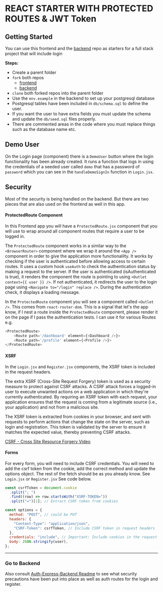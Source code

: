 # REACT STARTER WITH PROTECTED ROUTES & JWT Token

## Getting Started

You can use this frontend and the [backend](https://github.com/10-3-pursuit/auth-express-login) repo as starters for a full stack project that will include login

**Steps:**

- Create a parent folder
- `fork` both repos
  - [frontend](<(https://github.com/10-3-pursuit/auth-react-login)>)
  - [backend](https://github.com/10-3-pursuit/auth-express-login)
- `clone` both forked repos into the parent folder
- Use the `env.example` in the backend to set up your postgresql database
- Postgresql tables have been included in `db/schema.sql` to define the user.
- If you want the user to have extra fields you must update the schema and update the `db/seed.sql` files properly.
- There are commented areas in the code where you must replace things such as the database name etc.

## Demo User

On the Login page (component) there is a `DemoUser` button where the login functionality has been already created. It runs a function that logs in using the credentials of a seeded user called `demo` that has a password of `password` which you can see in the `handleDemoSignIn` function in `Login.jsx`.

## Security

Most of the security is being handled on the backend. But there are two pieces that are also used on the frontend as well in this app.

#### ProtectedRoute Component

In this Frontend app you will have a `ProtectedRoute.jsx` component that you will use to wrap around all component routes that require a user to be logged in.

The `ProtectedRoute` component works in a similar way to the `<BrowserRouter>` component where we wrap it around the `<App />` component in order to give the application more functionalilty. It works by checking if the user is authenticated before allowing access to certain routes. It uses a custom hook `useAuth` to check the authentication status by making a request to the server. If the user is authenticated (isAuthenticated is true), it renders the component the route is pointing to using `<Outlet context={{ user }} />`. If not authenticated, it redirects the user to the login page using `<Navigate to="/login" replace />`. During the authentication check, it displays a loading message.

In the `ProtectedRoute` component you will see a component called `<Outlet />`. This comes from `react-router-dom`. This is a signal that let's the app know, if I nest a route inside the `ProtectedRoute` component, please render it on the page if I pass the authentication tests. I can use it for various Routes
e.g.

```js
<ProtectedRoute>
    <Route path='/dashboard' element={<Dashboard />}>
    <Route path='/profile' element={<Profile />}>
</ProtectedRoute>
```

#### XSRF

In the `Login.jsx` and `Register.jsx` components, the XSRF token is included in the request headers.

The extra XSRF (Cross-Site Request Forgery) token is used as a security measure to protect against CSRF attacks. A CSRF attack forces a logged-in user to execute unwanted actions on a web application in which they're currently authenticated. By requiring an XSRF token with each request, your application ensures that the request is coming from a legitimate source (i.e., your application) and not from a malicious site.

The XSRF token is extracted from cookies in your browser, and sent with requests to perform actions that change the state on the server, such as login and registration. This token is validated by the server to ensure it matches the expected value, thereby preventing CSRF attacks.

[CSRF - Cross Site Resource Forgery Video](https://www.youtube.com/watch?v=eWEgUcHPle0)

#### Forms

For every form, you will need to include CSRF credentials. You will need to add the csrf token from the cookie, add the correct method and update the options object. The rest of the fetch should be as you already know. See `Login.jsx` or `Register.jsx` See code below.

```js
const csrfToken = document.cookie
  .split("; ")
  .find((row) => row.startsWith("XSRF-TOKEN="))
  .split("=")[1]; // Extract CSRF token from cookies

const options = {
  method: "POST", // could be PUT
  headers: {
    "Content-Type": "application/json",
    "CSRF-Token": csrfToken, // Include CSRF token in request headers
  },
  credentials: "include", // Important: Include cookies in the request
  body: JSON.stringify(user),
};
```

<hr />

### Go to Backend

Also consult [Auth-Express-Backend Readme](https://github.com/10-3-pursuit/auth-express-login) to see what security precautions have been put into place as well as auth routes for the login and register.
